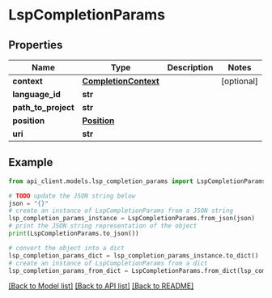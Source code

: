 # LspCompletionParams


## Properties

Name | Type | Description | Notes
------------ | ------------- | ------------- | -------------
**context** | [**CompletionContext**](CompletionContext.md) |  | [optional] 
**language_id** | **str** |  | 
**path_to_project** | **str** |  | 
**position** | [**Position**](Position.md) |  | 
**uri** | **str** |  | 

## Example

```python
from api_client.models.lsp_completion_params import LspCompletionParams

# TODO update the JSON string below
json = "{}"
# create an instance of LspCompletionParams from a JSON string
lsp_completion_params_instance = LspCompletionParams.from_json(json)
# print the JSON string representation of the object
print(LspCompletionParams.to_json())

# convert the object into a dict
lsp_completion_params_dict = lsp_completion_params_instance.to_dict()
# create an instance of LspCompletionParams from a dict
lsp_completion_params_from_dict = LspCompletionParams.from_dict(lsp_completion_params_dict)
```
[[Back to Model list]](../README.md#documentation-for-models) [[Back to API list]](../README.md#documentation-for-api-endpoints) [[Back to README]](../README.md)


